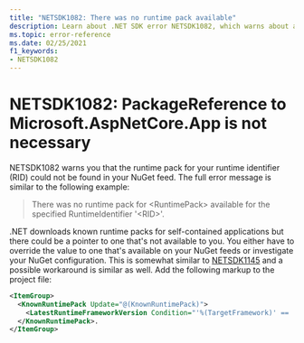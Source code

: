 ```yaml
---
title: "NETSDK1082: There was no runtime pack available"
description: Learn about .NET SDK error NETSDK1082, which warns about an unavailable runtime pack for the specified RID.
ms.topic: error-reference
ms.date: 02/25/2021
f1_keywords:
- NETSDK1082
---
```

# NETSDK1082: PackageReference to Microsoft.AspNetCore.App is not necessary

NETSDK1082 warns you that the runtime pack for your runtime identifier (RID) could not be found in your NuGet feed. The full error message is similar to the following example:

>There was no runtime pack for \<RuntimePack> available for the specified RuntimeIdentifier '\<RID>'.

.NET downloads known runtime packs for self-contained applications but there could be a pointer to one that's not available to you. You either have to override the value to one that's available on your NuGet feeds or investigate your NuGet configuration. This is somewhat similar to [NETSDK1145](netsdk1145.md) and a possible workaround is similar as well. Add the following markup to the project file:

```xml
<ItemGroup>
  <KnownRuntimePack Update="@(KnownRuntimePack)">
    <LatestRuntimeFrameworkVersion Condition="'%(TargetFramework)' == 'TARGETFRAMEWORK'">EXISTINGVERSION</LatestRuntimeFrameworkVersion>
  </KnownRuntimePack>. 
</ItemGroup>
```
